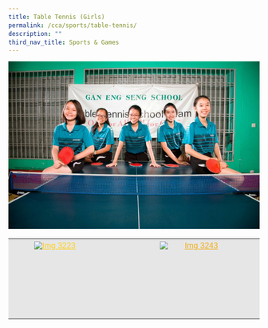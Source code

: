 ```yaml
---
title: Table Tennis (Girls)
permalink: /cca/sports/table-tennis/
description: ""
third_nav_title: Sports & Games
---
```

![](/images/tabletennis.jpeg)

<table style="box-sizing: inherit; border-collapse: collapse; border-spacing: 0px; max-width: 100%; color: rgb(34, 34, 34); font-family: &quot;Source Sans Pro&quot;, sans-serif; font-size: 16px; font-style: normal; font-variant-ligatures: normal; font-variant-caps: normal; font-weight: 400; letter-spacing: normal; orphans: 2; text-align: start; text-transform: none; white-space: normal; widows: 2; word-spacing: 0px; -webkit-text-stroke-width: 0px; background-color: rgb(255, 255, 255); text-decoration-thickness: initial; text-decoration-style: initial; text-decoration-color: initial; width: 819px;"><tbody style="box-sizing: inherit;"><tr style="box-sizing: inherit; background: rgb(230, 230, 230);"><td style="box-sizing: inherit; padding: 5px 10px; width: 395px;"><a href="![](/images/tabletennis_2.jpeg)" target="_blank" rel="noopener noreferrer" style="box-sizing: inherit; background-color: transparent; transition: all 0.25s ease-in-out 0s; outline: 0px; color: rgb(255, 208, 26); text-decoration: underline;"><img class="aligncenter wp-image-19584 size-thumbnail" src="https://ganengsengsch.moe.edu.sg/wp-content/uploads/2019/09/IMG_3223-150x150.jpg" alt="Img 3223" width="150" height="150" style="box-sizing: inherit; border: 0px; vertical-align: middle; max-width: 100%; height: auto; margin: auto; display: block; clear: both;"></a></td><td style="box-sizing: inherit; padding: 5px 10px; width: 383px; text-align: center;"><a href="![](/images/tabletennis_3.jpeg)" target="_blank" rel="noopener noreferrer" style="box-sizing: inherit; background-color: transparent; transition: all 0.25s ease-in-out 0s; color: rgb(241, 174, 22); text-decoration: underline;"><img class="aligncenter wp-image-19585 size-thumbnail" src="https://ganengsengsch.moe.edu.sg/wp-content/uploads/2019/09/IMG_3243-150x150.jpg" alt="Img 3243" width="150" height="150" style="box-sizing: inherit; border: 0px; vertical-align: middle; max-width: 100%; height: auto; margin: auto; display: block; clear: both;"></a></td></tr></tbody></table>